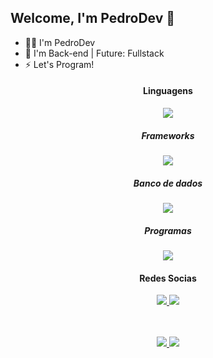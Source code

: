  ## Welcome, I'm PedroDev 👋


- 👨‍💻 I'm PedroDev
- 📠 I'm Back-end | Future: Fullstack
- ⚡ Let's Program!

<h4 align="center">Linguagens</h4>
<p align="center">
  <a href='https://skillicons.dev'>
    <img src='https://skillicons.dev/icons?i=html,css,js,python'/>
  </a>

<h5 align="center">Frameworks</h4>
<p align="center">
  <a href='https://skillicons.dev'>
    <img src='https://skillicons.dev/icons?i=django,tailwind'/>
  </a>
 
<h5 align="center">Banco de dados</h4>
<p align="center">
  <a href='https://skillicons.dev'>
    <img src='https://skillicons.dev/icons?i=mysql,sqlite,postgres'/>
  </a>

 <h5 align="center">Programas</h4>
<p align="center">
  <a href='https://skillicons.dev'>
    <img src='https://skillicons.dev/icons?i=vscode,postman'/>
  </a>
  

  
<h4 align="center">Redes Socias</h4>

<p align="center">
  <a
href='https://www.instagram.com/_pedrogallotti/'
target="_blank">
<img src='https://skillicons.dev/icons?i=instagram'
  </a>
  <a
href='https://github.com/PedroProgramming/'
target="_blank">
<img src='https://skillicons.dev/icons?i=github'
  </a>
</p>
 
</p>
<br><br/>
<div align="center">
  <img src="https://github-readme-stats.vercel.app/api?hide_title=false&amp;hide_rank=false&amp;show_icons=true&amp;include_all_commits=true&amp;count_private=true&amp;disable_animations=false&amp;theme=dark&amp;locale=pt-br&amp;hide_border=true&amp;username=pedrogalotti" />
    <img src="https://github-readme-stats.vercel.app/api/top-langs/?hide_title=false&amp;hide_rank=false&amp;show_icons=true&amp;include_all_commits=true&amp;count_private=true&amp;disable_animations=false&amp;theme=dark&amp;locale=pt-br&amp;hide_border=true&amp;username=pedrogalotti" />
</div>

<br><br/>

</div>

</div>
